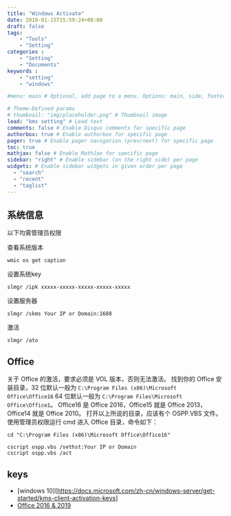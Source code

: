 ```yaml
---
title: "Windows Activate"
date: 2018-01-15T15:59:24+08:00
draft: false
tags: 
    - "Tools"
    - "Setting"
categories :                             
    - "Setting"
    - "Documents"
keywords :                                 
    - "setting"
    - "windows"

#menu: main # Optional, add page to a menu. Options: main, side, footer

# Theme-Defined params
# thumbnail: "img/placeholder.png" # Thumbnail image
lead: "kms setting" # Lead text
comments: false # Enable Disqus comments for specific page
authorbox: true # Enable authorbox for specific page
pager: true # Enable pager navigation (prev/next) for specific page
toc: true 
mathjax: false # Enable MathJax for specific page
sidebar: "right" # Enable sidebar (on the right side) per page
widgets: # Enable sidebar widgets in given order per page
  - "search"
  - "recent"
  - "taglist"
---
```


## 系统信息

以下均需管理员权限

查看系统版本

```shell
wmic os get caption
```

设置系统key

```shell
slmgr /ipk xxxxx-xxxxx-xxxxx-xxxxx-xxxxx
```

设置服务器

```shell
slmgr /skms Your IP or Domain:1688
```
 
激活

```shell
slmgr /ato
```

## Office

关于 Office 的激活，要求必须是 VOL 版本，否则无法激活。
找到你的 Office 安装目录，32 位默认一般为 `C:\Program Files (x86)\Microsoft Office\Office16`
64 位默认一般为 `C:\Program Files\Microsoft Office\Office1`。
Office16 是 Office 2016，Office15 就是 Office 2013，Office14 就是 Office 2010。
打开以上所说的目录，应该有个 OSPP.VBS 文件。
使用管理员权限运行 cmd 进入 Office 目录，命令如下：



```shell
cd "C:\Program Files (x86)\Microsoft Office\Office16"
```

```shell
cscript ospp.vbs /sethst:Your IP or Domain
cscript ospp.vbs /act
```




## keys

+ [windows 10][https://docs.microsoft.com/zh-cn/windows-server/get-started/kms-client-activation-keys]
+ [Office 2016 & 2019](https://docs.microsoft.com/en-us/DeployOffice/vlactivation/gvlks)